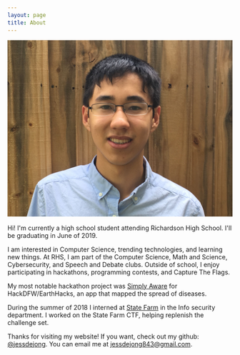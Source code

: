 ```yaml
---
layout: page
title: About
---
```


![Here is a picture of me.](/public/jess_picture.jpeg)

<p class="message">
  Hi! I'm currently a high school student attending Richardson High School. I'll be graduating in June of 2019.
</p>

I am interested in Computer Science, trending technologies, and learning new things. At RHS, I am part of the Computer Science, Math and Science, Cybersecurity, and Speech and Debate clubs. Outside of school, I enjoy participating in hackathons, programming contests, and Capture The Flags.

My most notable hackathon project was [Simply Aware](https://github.com/Sinister-Paradox/EARTHACKS) for HackDFW/EarthHacks, an app that mapped the spread of diseases.

During the summer of 2018 I interned at [State Farm](https://www.statefarm.com/) in the Info security department. I worked on the State Farm CTF, helping replenish the challenge set.

Thanks for visiting my website! If you want, check out my github: [@jessdejong](https://github.com/jessdejong). You can email me at <jessdejong843@gmail.com>.